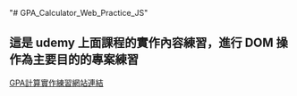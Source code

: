 "# GPA_Calculator_Web_Practice_JS"

## 這是 udemy 上面課程的實作內容練習，進行 DOM 操作為主要目的的專案練習

[GPA計算實作練習網站連結](https://hongchingisme.github.io/GPA_Calculator_Web_Practice_JS/)
